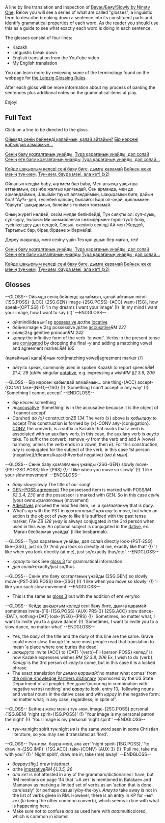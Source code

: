 A line by line translation and inspection of [Bayau/Баяу/Slowly by Ninety One](https://www.youtube.com/watch?v=qAeWCnQ1EUA). Below you will see a series of what are called "glosses", a linguistic term to describe breaking down a sentence into its constituent parts and identify grammatical properties of each word. As the reader you should use this as a guide to see what exactly each word is doing in each sentence. 

The glosses consist of four lines:

* Kazakh
* Linguistic break down
* English translation from the YouTube video
* My English translation

You can learn more by reviewing some of the terminology found on the webpage for [the Leipzig Glossing Rules](http://www.eva.mpg.de/lingua/resources/glossing-rules.php).

After each gloss will be more information about my process of parsing the sentences plus additional notes on the grammatical items at play.

Enjoy!

## Full Text

Click on a line to be directed to the gloss.

[Ойымда сенің бейнеңді қалаймын, қалай айтайын?](#leipzig-line-1)
[Бір нəрсені қабылдай алмаймын...](#leipzig-line-2)

[Сенің баяу қозғалғаның ұнайды,](#leipzig-line-3)
[Тура қарағаның ұнайды, дəл солай](#leipzig-line-4)
[Сенің өте баяу қозғалғаның ұнайды](#leipzig-line-5)
[Тура қарағаның ұнайды, дəл солай...](#leipzig-line-4)
 
[Кейде шақырғым келеді сені баяу биге, дымға қарамай](#leipzig-line-6)
[Бейнең жеке менің түн-ием,](#leipzig-line-7)
[Түн-ием, баура мені, ала кет! (x2)](#leipzig-line-8)
 
Ойланып келдім baby, əңгімем бар baby,
Мен алысқа уақытша аттанамын, сезінбе жалғыз қалғандай,
Сен арманда, мен де армандаймын,
Шешімін тауып алғандаймын,
шақырамын биге, дайын бол!
"Ау?»-деп, түсінбей қалсаң, былайғо:
Бəрі оп-оңай, қиялыммен "баяуға" шақырамын, билейміз түнімен тоқтамай.

Оның жүрегі нөлдей, сезім мүлде бөлінбейді,
Түн сияқты ол: суп-суық, сұп-сұлу, тылсым
Ми шимайланған сезімдермен-түрлі-түсті бояу, түсініксіздеу дəл сендей,
Сосын, екеуіміз секілді Ай мен Жердей,
Тартылыс бар, бірақ бірдеңе жібермейді.

Дереу жақында, мені сезіну үшін
Тез қол ұшын бер маған, тез!

[Сенің баяу қозғалғаның ұнайды,](#leipzig-line-3)
[Тура қарағаның ұнайды, дəл солай](#leipzig-line-4)
[Сенің өте баяу қозғалғаның ұнайды](#leipzig-line-5)
[Тура қарағаның ұнайды, дəл солай...](#leipzig-line-4)
 
[Кейде шақырғым келеді сені баяу биге, дымға қарамай](#leipzig-line-6)
[Бейнең жеке менің түн-ием,](#leipzig-line-7)
[Түн-ием, баура мені, ала кет! (x2)](#leipzig-line-8)

## Glosses

--GLOSS--
Ойымда сенің бейнеңді қалаймын, қалай айтаиын
mind-{1SG.POSS}-{LOC} {2SG.GEN} image-{2SG.POSS}-{ACC} want-{1SG}, how speak-{OPT.SG}
{!} 'In my dreams I want your image'
{!} 'In my mind I want your image, how I want to say (it)'
--ENDGLOSS--

* _ой_:mind/idea
  _ім_:1sg [possessive](/r/learns/kazakh#possessive)
  _да_:the [locative](/r/learns/kazakh#locative)
* _бейне_:image
  _ң_:2sg possessive
  _ді_:the [accusative](/r/learns/kazakh#accusative)<cite>RM 227</cite>
* _сенің_:2sg genitive pronoun<cite>RM 242</cite>
* _қалау_:the infinitive form of the verb _'to want'_.
  Verbs in the present tense are [conjugated](/r/learns/kazakh#present-tense) by dropping the final _-у_ and adding a matching vowel and agreement marker.<cite>RM 165</cite>

{қалаймын}
қала|й|мын
root|matching vowel|agreement marker
{/}

* _айту_:to speak, commonly used in spoken Kazakh to report speech<cite>RM §1.4, 29</cite>
  _(а)йін_:singular [optative](/r/learns/kazakh#optative), e.g. expressing a wish<cite>RM §2.3.9, 209</cite>

--GLOSS--
Бір нәрсені қабылдай алмаймын...
one thing-{ACC} accept-{CONV} take-{NEG}-{1SG}
{!} 'Something I can't accept in any way'
{!} 'Something I cannot accept'
--ENDGLOSS--

* _бір нәсені_:something
* _ні_:[accusative](/r/learns/kazakh#accusative)
  'Something' is in the accusative because it is the object of 'I cannot accept'
* *Can(not) do {x}* construction<cite>ZB 134</cite>
  The verb {x} above is _қабылдау_:to accept
  This construction is formed by {x}-CONV алу-{conjugation}. [CONV](/r/learns/kazakh#converb), the converb, is a suffix in Kazakh that marks that a verb is associated with an auxiliary verb. In this case, the auxilary verb is _алу_:to take.
  To suffix the converb, remove _-у_ from the verb and add A (vowel harmony, unless the verb ends in a vowel, then _й_). For this construction, _алу_ is conjugated for the subject of the verb, in this case 1st person [negative](/r/learns/kazakh#verbal negative) (_ма.й.мын_).

--GLOSS--
Сенің баяу қозғалғаның ұнайды
{2SG-GEN} slowly move-{PST-2SG.POSS} like-{PRS}
{!} 'I like when you move so slowly'
{!} 'I like your slow movement'
--ENDGLOSS--

* _баяу_:slow;slowly
  The title of our song!
* [GEN+POSS agreement](/r/learns/kazakh#possession)
  The possessed item is marked with POSS<cite>RM §2.3.4, 230</cite> and the possessor is marked with GEN. So in this case _сенің_ (you) owns _қозғалғаның_ (movement)
* [Adjectives](/r/learns/kazakh#adjectives) proceed the modified item, i.e. a _қозғалғаның_ that is _баяу_.
* What's up with the PST in _қозғалғаның_?
  _қозғалу_:to move, but when an action is the object of _ұнау_:to like it is suffixed with the past tense marker, _ГАн_.<cite>ZB 128</cite>
  _ұнау_ is always conjugated in the 3rd person when used in this way.
  An optional subject is conjugated in the [dative](/r/learns/kazakh#dative), ex. 'Маған бесбармак ұнайды' (I like besbarmak).

--GLOSS--
Тура қарағаның ұнайды, дәл солай
directly look-{PST-2SG} like-{3SG}, just so
{!} 'And you look so directly at me, exactly like that'
{!} 'I like when you look directly (at me), just so/exactly thus/etc.'
--ENDGLOSS--

* _қарау_:to look
  See [gloss 3](#leipzig-line-3) for grammatical information.
* _дәл солай_:exactly/just so/thus

--GLOSS--
Сенің өте баяу қозғалғаның ұнайды
{2SG.GEN} so slowly move-{PST-2SG.POSS} like-{3SG}
{!} 'I like when you move so slowly'
{!} 'I like your such slow movement'
--ENDGLOSS--

* This is the same as [gloss 3](#leipzig-line-3) but with the addition of _өте_:very/so

--GLOSS--
Кейде шақырғым келеді сені баяу биге, дымға қарамай
sometimes invite-{ГІ}-{1SG.POSS} {AUX-PRS-3} {2SG.ACC} slow dance-{DAT}, nothing-{DAT} look-{NEG}-{PRS}
{!} 'Sometimes, no matter what, I want to invite you to a grave dance'
{!} 'Sometimes, I want to invite you to a slow dance, no matter what'
--ENDGLOSS--

* Yes, the _баяу_ of the title and the _баяу_ of this line are the same. Grave could mean slow, though I'm sure most people read that translation to mean 'a place where one buries the dead'.
* _шақыру_:to invite {ACC} to {DAT}
  '{verb}-ГІ-{person.POSS} келеді' is how Kazakh expresses wishes.<cite>RM §2.3.8, 206</cite> Ex, I wish to do {verb}. _Келеді_ is the 3rd person of _келу_:to come, but in this case it is a locked phrase.
* The exact translation for _дымға қарамай_:'no matter what comes' from [the online Knowledge Partners dictionary](http://knowledgepartners.kz/dictionary/) (sponsored by the US State Department of all people). See _дым_:'(occuring in combination with negative verbs) nothing' and _қарау_:to look, entry 13, 'following nouns and verbal nouns in the dative case and with _қарау_ in the negative form: no matter what; in any case, regardless; in spite of'.

--GLOSS--
Бейнең жеке менің түн-ием,
image-{2SG.POSS} personal {1SG.GEN} 'night spirit-{1SG.POSS}'
{!} 'Your image is my personal patron the night'
{!} 'Your image is my personal 'night spirit''
--ENDGLOSS--

* _түн-иә_:night spirit
  _түн_:night
  _иә_ is the same word seen in some Christian literature, so you may see it translated as 'lord'.

--GLOSS--
Түн-ием, баура мені, ала кет!
'night spirit-{1SG.POSS},' 'to draw in-{2SG.IMP}' {1SG.ACC}, take-{CONV} {AUX-3}
{!} 'Pull me, take me with you!'
{!} ''Night spirit', draw me in, take (me) away!'
--ENDGLOSS--

* _баурау_:(fig.) draw in/attract
* _а_:the [imperative](/r/learns/kazakh#imperative)<cite>RM §1.3.5, 26</cite>
* _ала кет_ is not attested in any of the grammars/dictionaries I have, but RM mentions on page 114 that '+А кет' is mentioned in Balakaev and Mamanov as marking a limited set of verbs as an 'action that is done carelessly' (or perhaps casually/by-the-by). _Алау_:to take away is not in the list of verbs given in RM. However, there is an entry in KP for _~ып кет_ (_Іп_ being the other common converb), which seems in line with what is happening here.
* Make sure not to confuse _ала_ as used here with _ала_:multicolored, which is common in idioms!
